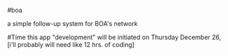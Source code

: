 #boa

a simple follow-up system for BOA's network

#Time
this app "development" will be initiated on Thursday December 26, [i'll probably will need like 12 hrs. of coding]
